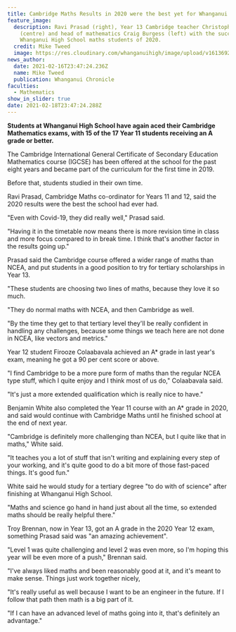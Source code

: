```yaml
---
title: Cambridge Maths Results in 2020 were the best yet for Whanganui High School
feature_image:
  description: Ravi Prasad (right), Year 13 Cambridge teacher Christopher Burrows
    (centre) and head of mathematics Craig Burgess (left) with the successful
    Whanganui High School maths students of 2020.
  credit: Mike Tweed
  image: https://res.cloudinary.com/whanganuihigh/image/upload/v1613692204/News/Cambridge_Maths_exams_aced_once_again._Chron_photo_Mike_Tweed.jpg
news_author:
  date: 2021-02-16T23:47:24.236Z
  name: Mike Tweed
  publication: Whanganui Chronicle
faculties:
  - Mathematics
show_in_slider: true
date: 2021-02-18T23:47:24.288Z
---
```

**Students at Whanganui High School have again aced their Cambridge Mathematics exams, with 15 of the 17 Year 11 students receiving an A grade or better.**

The Cambridge International General Certificate of Secondary Education Mathematics course (IGCSE) has been offered at the school for the past eight years and became part of the curriculum for the first time in 2019.

Before that, students studied in their own time.

Ravi Prasad, Cambridge Maths co-ordinator for Years 11 and 12, said the 2020 results were the best the school had ever had.

"Even with Covid-19, they did really well," Prasad said.

"Having it in the timetable now means there is more revision time in class and more focus compared to in break time. I think that's another factor in the results going up."

Prasad said the Cambridge course offered a wider range of maths than NCEA, and put students in a good position to try for tertiary scholarships in Year 13.

"These students are choosing two lines of maths, because they love it so much.

"They do normal maths with NCEA, and then Cambridge as well.

"By the time they get to that tertiary level they'll be really confident in handling any challenges, because some things we teach here are not done in NCEA, like vectors and metrics."

Year 12 student Firooze Colaabavala achieved an A* grade in last year's exam, meaning he got a 90 per cent score or above.

"I find Cambridge to be a more pure form of maths than the regular NCEA type stuff, which I quite enjoy and I think most of us do," Colaabavala said.

"It's just a more extended qualification which is really nice to have."

Benjamin White also completed the Year 11 course with an A* grade in 2020, and said would continue with Cambridge Maths until he finished school at the end of next year.

"Cambridge is definitely more challenging than NCEA, but I quite like that in maths," White said.

"It teaches you a lot of stuff that isn't writing and explaining every step of your working, and it's quite good to do a bit more of those fast-paced things. It's good fun."

White said he would study for a tertiary degree "to do with of science" after finishing at Whanganui High School.

"Maths and science go hand in hand just about all the time, so extended maths should be really helpful there."

Troy Brennan, now in Year 13, got an A grade in the 2020 Year 12 exam, something Prasad said was "an amazing achievement".

"Level 1 was quite challenging and level 2 was even more, so I'm hoping this year will be even more of a push," Brennan said.

"I've always liked maths and been reasonably good at it, and it's meant to make sense. Things just work together nicely,

"It's really useful as well because I want to be an engineer in the future. If I follow that path then math is a big part of it.

"If I can have an advanced level of maths going into it, that's definitely an advantage."